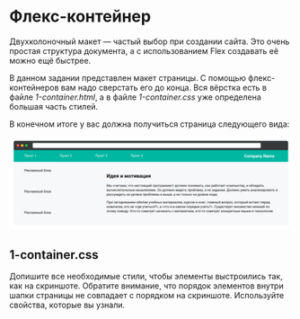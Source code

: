 # Флекс-контейнер

Двухколоночный макет — частый выбор при создании сайта. Это очень простая структура документа, а с использованием Flex создавать её можно ещё быстрее.

В данном задании представлен макет страницы. С помощью флекс-контейнеров вам надо сверстать его до конца. Вся вёрстка есть в файле _1-container.html_, а в файле _1-container.css_ уже определена большая часть стилей.

В конечном итоге у вас должна получиться страница следующего вида:

![Результат](./assets/1.png)

## 1-container.css

Допишите все необходимые стили, чтобы элементы выстроились так, как на скриншоте. Обратите внимание, что порядок элементов внутри шапки страницы не совпадает с порядком на скриншоте. Используйте свойства, которые вы узнали.
